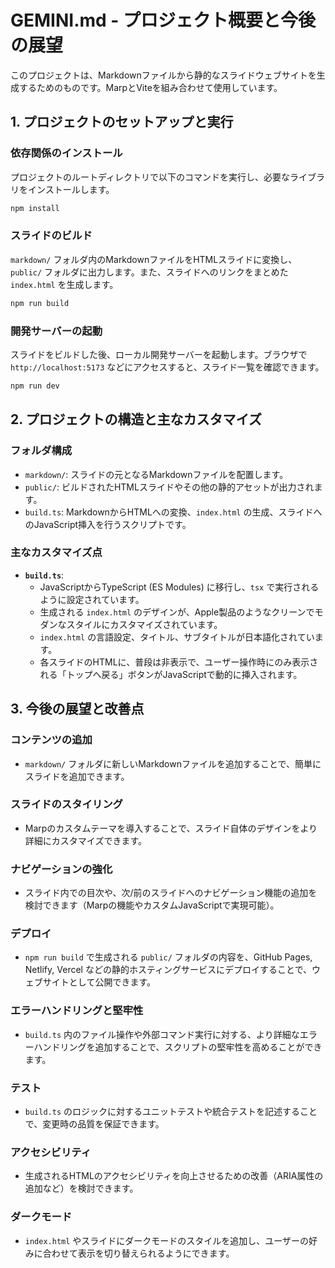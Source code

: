 # GEMINI.md - プロジェクト概要と今後の展望

このプロジェクトは、Markdownファイルから静的なスライドウェブサイトを生成するためのものです。MarpとViteを組み合わせて使用しています。

## 1. プロジェクトのセットアップと実行

### 依存関係のインストール
プロジェクトのルートディレクトリで以下のコマンドを実行し、必要なライブラリをインストールします。
```bash
npm install
```

### スライドのビルド
`markdown/` フォルダ内のMarkdownファイルをHTMLスライドに変換し、`public/` フォルダに出力します。また、スライドへのリンクをまとめた `index.html` を生成します。
```bash
npm run build
```

### 開発サーバーの起動
スライドをビルドした後、ローカル開発サーバーを起動します。ブラウザで `http://localhost:5173` などにアクセスすると、スライド一覧を確認できます。
```bash
npm run dev
```

## 2. プロジェクトの構造と主なカスタマイズ

### フォルダ構成
- `markdown/`: スライドの元となるMarkdownファイルを配置します。
- `public/`: ビルドされたHTMLスライドやその他の静的アセットが出力されます。
- `build.ts`: MarkdownからHTMLへの変換、`index.html` の生成、スライドへのJavaScript挿入を行うスクリプトです。

### 主なカスタマイズ点
- **`build.ts`**: 
  - JavaScriptからTypeScript (ES Modules) に移行し、`tsx` で実行されるように設定されています。
  - 生成される `index.html` のデザインが、Apple製品のようなクリーンでモダンなスタイルにカスタマイズされています。
  - `index.html` の言語設定、タイトル、サブタイトルが日本語化されています。
  - 各スライドのHTMLに、普段は非表示で、ユーザー操作時にのみ表示される「トップへ戻る」ボタンがJavaScriptで動的に挿入されます。

## 3. 今後の展望と改善点

### コンテンツの追加
- `markdown/` フォルダに新しいMarkdownファイルを追加することで、簡単にスライドを追加できます。

### スライドのスタイリング
- Marpのカスタムテーマを導入することで、スライド自体のデザインをより詳細にカスタマイズできます。

### ナビゲーションの強化
- スライド内での目次や、次/前のスライドへのナビゲーション機能の追加を検討できます（Marpの機能やカスタムJavaScriptで実現可能）。

### デプロイ
- `npm run build` で生成される `public/` フォルダの内容を、GitHub Pages, Netlify, Vercel などの静的ホスティングサービスにデプロイすることで、ウェブサイトとして公開できます。

### エラーハンドリングと堅牢性
- `build.ts` 内のファイル操作や外部コマンド実行に対する、より詳細なエラーハンドリングを追加することで、スクリプトの堅牢性を高めることができます。

### テスト
- `build.ts` のロジックに対するユニットテストや統合テストを記述することで、変更時の品質を保証できます。

### アクセシビリティ
- 生成されるHTMLのアクセシビリティを向上させるための改善（ARIA属性の追加など）を検討できます。

### ダークモード
- `index.html` やスライドにダークモードのスタイルを追加し、ユーザーの好みに合わせて表示を切り替えられるようにできます。
